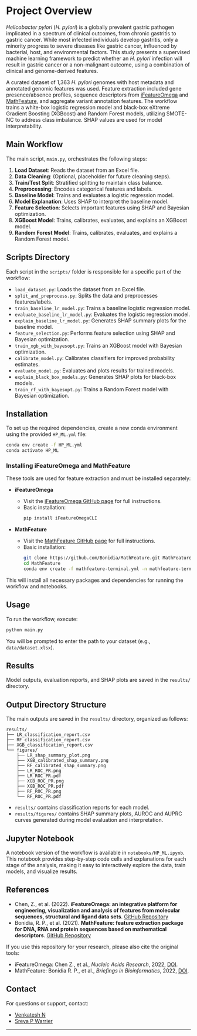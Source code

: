 # Project Overview

*Helicobacter pylori* (*H. pylori*) is a globally prevalent gastric pathogen implicated in a spectrum of clinical outcomes, from chronic gastritis to gastric cancer. While most infected individuals develop gastritis, only a minority progress to severe diseases like gastric cancer, influenced by bacterial, host, and environmental factors. This study presents a supervised machine learning framework to predict whether an *H. pylori* infection will result in gastric cancer or a non-malignant outcome, using a combination of clinical and genome-derived features.

A curated dataset of 1,363 *H. pylori* genomes with host metadata and annotated genomic features was used. Feature extraction included gene presence/absence profiles, sequence descriptors from [iFeatureOmega](https://github.com/Superzchen/iFeatureOmega-CLI) and [MathFeature](https://github.com/Bonidia/MathFeature), and aggregate variant annotation features. The workflow trains a white-box logistic regression model and black-box eXtreme Gradient Boosting (XGBoost) and Random Forest models, utilizing SMOTE-NC to address class imbalance. SHAP values are used for model interpretability.

## Main Workflow

The main script, `main.py`, orchestrates the following steps:

1. **Load Dataset**: Reads the dataset from an Excel file.
2. **Data Cleaning**: (Optional, placeholder for future cleaning steps).
3. **Train/Test Split**: Stratified splitting to maintain class balance.
4. **Preprocessing**: Encodes categorical features and labels.
5. **Baseline Model**: Trains and evaluates a logistic regression model.
6. **Model Explanation**: Uses SHAP to interpret the baseline model.
7. **Feature Selection**: Selects important features using SHAP and Bayesian optimization.
8. **XGBoost Model**: Trains, calibrates, evaluates, and explains an XGBoost model.
9. **Random Forest Model**: Trains, calibrates, evaluates, and explains a Random Forest model.

## Scripts Directory

Each script in the `scripts/` folder is responsible for a specific part of the workflow:

- `load_dataset.py`: Loads the dataset from an Excel file.
- `split_and_preprocess.py`: Splits the data and preprocesses features/labels.
- `train_baseline_lr_model.py`: Trains a baseline logistic regression model.
- `evaluate_baseline_lr_model.py`: Evaluates the logistic regression model.
- `explain_baseline_lr_model.py`: Generates SHAP summary plots for the baseline model.
- `feature_selection.py`: Performs feature selection using SHAP and Bayesian optimization.
- `train_xgb_with_bayesopt.py`: Trains an XGBoost model with Bayesian optimization.
- `calibrate_model.py`: Calibrates classifiers for improved probability estimates.
- `evaluate_model.py`: Evaluates and plots results for trained models.
- `explain_black_box_models.py`: Generates SHAP plots for black-box models.
- `train_rf_with_bayesopt.py`: Trains a Random Forest model with Bayesian optimization.

## Installation

To set up the required dependencies, create a new conda environment using the provided `HP_ML.yml` file:

```bash
conda env create -f HP_ML.yml
conda activate HP_ML
```

### Installing iFeatureOmega and MathFeature

These tools are used for feature extraction and must be installed separately:

- **iFeatureOmega**
  - Visit the [iFeatureOmega GitHub page](https://github.com/Superzchen/iFeatureOmega-CLI) for full instructions.
  - Basic installation:
    ```bash
    pip install iFeatureOmegaCLI
    ```

- **MathFeature**
  - Visit the [MathFeature GitHub page](https://github.com/Bonidia/MathFeature) for full instructions.
  - Basic installation:
    ```bash
    git clone https://github.com/Bonidia/MathFeature.git MathFeature
    cd MathFeature 
    conda env create -f mathfeature-terminal.yml -n mathfeature-terminal
    ```

This will install all necessary packages and dependencies for running the workflow and notebooks.

## Usage

To run the workflow, execute:

```bash
python main.py
```

You will be prompted to enter the path to your dataset (e.g., `data/dataset.xlsx`).

## Results

Model outputs, evaluation reports, and SHAP plots are saved in the `results/` directory.

## Output Directory Structure

The main outputs are saved in the `results/` directory, organized as follows:

```
results/
├── LR_classification_report.csv
├── RF_classification_report.csv
├── XGB_classification_report.csv
└── figures/
    ├── LR_shap_summary_plot.png
    ├── XGB_calibrated_shap_summary.png
    ├── RF_calibrated_shap_summary.png
    ├── LR_ROC_PR.png
    ├── LR_ROC_PR.pdf
    ├── XGB_ROC_PR.png
    ├── XGB_ROC_PR.pdf
    ├── RF_ROC_PR.png
    └── RF_ROC_PR.pdf
```

- `results/` contains classification reports for each model.
- `results/figures/` contains SHAP summary plots, AUROC and AUPRC curves generated during model evaluation and interpretation.

## Jupyter Notebook

A notebook version of the workflow is available in `notebooks/HP_ML.ipynb`. This notebook provides step-by-step code cells and explanations for each stage of the analysis, making it easy to interactively explore the data, train models, and visualize results.

## References

- Chen, Z., et al. (2022). **iFeatureOmega: an integrative platform for engineering, visualization and analysis of features from molecular sequences, structural and ligand data sets**. [GitHub Repository](https://github.com/Superzchen/iFeatureOmega-CLI)
- Bonidia, R. P., et al. (2021). **MathFeature: feature extraction package for DNA, RNA and protein sequences based on mathematical descriptors**. [GitHub Repository](https://github.com/Bonidia/MathFeature)

If you use this repository for your research, please also cite the original tools:

- iFeatureOmega: Chen Z., et al., *Nucleic Acids Research*, 2022, [DOI](https://doi.org/10.1093/nar/gkac351).
- MathFeature: Bonidia R. P., et al., *Briefings in Bioinformatics*, 2022, [DOI](https://doi.org/10.1093/bib/bbab434).

## Contact

For questions or support, contact:  
- [Venkatesh N](mailto:venkateshn51099@gmail.com)
- [Sreya P Warrier](mailto:sreyapw@gmail.com)

---
